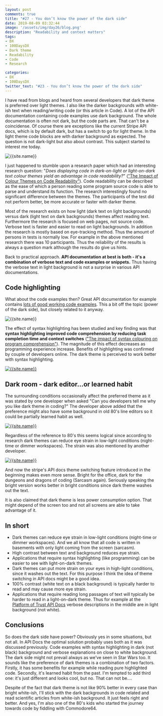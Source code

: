 ```yaml
---
layout: post
comments: true
title: "#27 - You don’t know the power of the dark side"
date: 2019-08-09 03:32:44
image: '/assets/img/day26/blog.png'
description: "Readability and context matters"
tags:
- DX 
- 100DaysDX
- Dark theme
- Readability
- Code
- Research

categories:
- DX
- 100DaysDX
twitter_text: "#23 - You don’t know the power of the dark side"
---
```


I have read from blogs and heard from several developers that dark theme is preferred over light themes. I also like the darker backgrounds with white-ish text when reading/writing code (or this article in Code). A lot of the API documentation containing code examples use dark background. The whole documentation is often not dark, but the code parts are. That can't be a coincidense. Of course there are exceptions like the current Stripe API docs, which is by default dark, but has a switch to go for light theme. In the light theme code blocks are with darker background as expected. The question is not dark-light but also about contrast. This subject started to interest me today. 

<img itemprop="image" src="/assets/img/day27/stripe.png" alt="{{site.name}}">

I just happened to stumble upon a research paper which had an interesting research question: "_Does displaying code in dark-on-light or light-on-dark text colour themes yield an advantage in code readability?_" (["The Impact of Colour Themes on Code Readability"](http://www.diva-portal.org/smash/get/diva2:1337805/FULLTEXT01.pdf)). Code readability can be described as the ease of which a person reading some program source code is able to parse and understand its function. The research interestingly found no significant difference between the themes. The participants of the test did not perform better, be more accurate or faster with darker theme. 

Most of the research  exists on  how  light  (dark  text  on  light  backgrounds) versus dark (light text on dark backgrounds) themes affect reading text. Furthermore the research is focused on web pages, not source code. Verbose text is faster and easier to read on light backgrounds. In addition the research is mostly based on eye-tracking method. Thus the amount of persons in tests is normally low. For example in the above mentioned research there was 10 participants. Thus the reliability of the results is always a question mark although the results do give us hints. 

Back to practical approach. **API documentation at best is both - it's a combination of verbose text and code examples or snippets.** Thus having the verbose text in light background is not a surprise in various API documentations. 

## Code highlighting

What about the code examples then? Great API documentation for example contains [lots of good working code examples](https://100daysdx.com/8/). This a bit off the topic (power of the dark side), but closely related to it anyway. 

<img itemprop="image" src="/assets/img/day27/syntax.png" alt="{{site.name}}">

The effect of syntax highlighting has been studied and key finding was that **syntax highlighting improved code comprehension by reducing task completion time and context switches** (["The impact of syntax colouring on program comprehension"](https://pdfs.semanticscholar.org/d14b/edf3f58080ecf7a92f60746371b894a7bc08.pdf)). The magnitude of this effect decreases as programming experience increase. Benefits of highlighting was confirmed by couple of developers online. The dark theme is perceived to work better with syntax highlighting. 

<a href="https://twitter.com/timorph/status/1159509889850454016"><img itemprop="image" src="/assets/img/day27/timo.png" alt="{{site.name}}"></a>

## Dark room - dark editor...or learned habit

The surrounding conditions occasionally affect the preferred theme as it was stated by one developer when asked "Can you developers tell me why you like dark theme in coding?" The developer above added that the preference might also have some background in old 80's line editors so it could be partially learned habit as well. 

<a href="https://twitter.com/iTimo/status/1159513651071594502"><img itemprop="image" src="/assets/img/day27/varis.png" alt="{{site.name}}"></a>

Regardless of the reference to 80's this seems logical since according to research dark themes can reduce eye strain in low-light conditions (night-time or dimmer workspaces). The strain was also mentioned by another developer. 

<a href="https://twitter.com/kypeli/status/1159508749754785793"><img itemprop="image" src="/assets/img/day27/johan.png" alt="{{site.name}}"></a>

And now the stripe's API docs theme switching feature introduced in the beginning makes even more sense. Bright for the office, dark for the dungeons and dragons of coding (Sarcasm again). Seriously speaking the bright version works better in bright conditions since dark theme washes out the text. 

It is also claimed that dark theme is less power consumption option. That might depend of the screen too and not all screens are able to take advantage of it. 

## In short

- Dark themes can reduce eye strain in low-light conditions (night-time or dimmer workspaces). And we all know that all code is written in basements with only light coming from the screen (sarcasm). 
- High contrast between text and background reduces eye strain.  
- Applications that require syntax highlighting (like programming) can be easier to see with light-on-dark themes.
- Dark themes can put more strain on your eyes in high-light conditions, since it washes out the text. For this purpose I think the idea of theme switching in API docs might be a good idea. 
- 100% contrast (white text on a black background) is typically harder to read and may cause more eye strain.
- Applications that require reading long passages of text will typically be harder to read in a light-on-dark theme. Thus for example at the [Platform of Trust API Docs](https://docs.oftrust.net) verbose descriptions in the middle are in light background (not white). 

## Conclusions

So does the dark side have power? Obviously yes in some situations, but not all. In API Docs the optimal solution probably uses both as it was discussed previously. Code examples with syntax highlighting in dark (not black) background and verbose explanations on close to white background. The dark side might not prevail always as we've seen in Star Wars too. It sounds like the preference of dark themes is a combination of two factors. Firstly, it has some benefits for example while reading pure highlighted code. Secondly, it's learned habit from the past. I'm tempted to add third one: it's just different and looks cool, but no. That can not be....   

Despite of the fact that dark theme is not like 90% better in every case than bright white-ish, I'll stick with the dark backgrounds in code related and read scientific articles from white-ish background. It just feels right and better. And yes, I'm also one of the 80's kids who started the journey towards code by fiddling with Commodore64. 